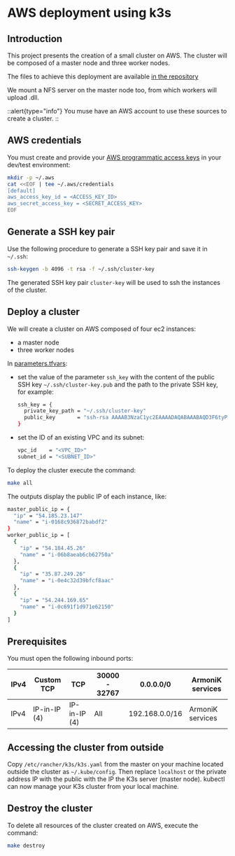 # AWS deployment using k3s

## Introduction

This project presents the creation of a small cluster on AWS. The cluster will be composed of a master node and three
worker nodes.

The files to achieve this deployment are available [in the repository](https://github.com/aneoconsulting/ArmoniK/tree/main/infrastructure/docs/kubernetes/cluster/k3s-cluster)

We mount a NFS server on the master node too, from which workers will upload .dll.

::alert{type="info"}
You muse have an AWS account to use these sources to create a cluster.
::

## AWS credentials

You must create and provide
your [AWS programmatic access keys](https://docs.aws.amazon.com/general/latest/gr/aws-sec-cred-types.html#access-keys-and-secret-access-keys)
in your dev/test environment:

```bash
mkdir -p ~/.aws
cat <<EOF | tee ~/.aws/credentials
[default]
aws_access_key_id = <ACCESS_KEY_ID>
aws_secret_access_key = <SECRET_ACCESS_KEY>
EOF
```

## Generate a SSH key pair

Use the following procedure to generate a SSH key pair and save it in `~/.ssh`:

```bash
ssh-keygen -b 4096 -t rsa -f ~/.ssh/cluster-key
```

The generated SSH key pair `cluster-key` will be used to ssh the instances of the cluster.

## Deploy a cluster

We will create a cluster on AWS composed of four ec2 instances:

* a master node
* three worker nodes

In [parameters.tfvars](https://github.com/aneoconsulting/ArmoniK/blob/main/infrastructure/docs/kubernetes/cluster/k3s-cluster/parameters.tfvars):

* set the value of the parameter `ssh_key` with the content of the public SSH key `~/.ssh/cluster-key.pub` and the path
  to the private SSH key, for example:

  ```bash
  ssh_key = {
    private_key_path = "~/.ssh/cluster-key"
    public_key       = "ssh-rsa AAAAB3NzaC1yc2EAAAADAQABAAABAQD3F6tyPEFEzV0LX3X8BsXdMsQz1x2cEikKDEY0aIj41qgxMCP/iteneqXSIFZBp5vizPvaoIR3Um9xK7PGoW8giupGn+EPuxIA4cDM4vzOqOkiMPhz5XK0whEjkVzTo4+S0puvDZuwIsdiW9mxhJc7tgBNL0cYlWSYVkz4G/fslNfRPW5mYAM49f4fhtxPb5ok4Q2Lg9dPKVHO/Bgeu5woMc7RY0p1ej6D4CKFE6lymSDJpW0YHX/wqE9+cfEauh7xZcG0q9t2ta6F6fmX0agvpFyZo8aFbXeUBr7osSCJNgvavWbM/06niWrOvYX2xwWdhXmXSrbX8ZbabVohBK41 email@example.com"
  }
  ```

* set the ID of an existing VPC and its subnet:

  ```bash
  vpc_id    = "<VPC_ID>"
  subnet_id = "<SUBNET_ID>"
  ```

To deploy the cluster execute the command:

```bash
make all
```

The outputs display the public IP of each instance, like:

```bash
master_public_ip = {
  "ip" = "54.185.23.147"
  "name" = "i-0168c936872babdf2"
}
worker_public_ip = [
  {
    "ip" = "54.184.45.26"
    "name" = "i-06b8aeab6cb62750a"
  },
  {
    "ip" = "35.87.249.26"
    "name" = "i-0e4c32d39bfcf8aac"
  },
  {
    "ip" = "54.244.169.65"
    "name" = "i-0c691f1d971e62150"
  }
]
```

## Prerequisites

You must open the following inbound ports:

| IPv4 | Custom TCP   | TCP          | 30000 - 32767 | 0.0.0.0/0      | ArmoniK services |
| ---- | ------------ | ------------ | ------------- | -------------- | ---------------- |
| IPv4 | IP-in-IP (4) | IP-in-IP (4) | All           | 192.168.0.0/16 | ArmoniK services |

## Accessing the cluster from outside

Copy `/etc/rancher/k3s/k3s.yaml` from the master on your machine located outside the cluster as `~/.kube/config`. Then
replace `localhost` or the private address IP with the public with the IP the K3s server (master node). kubectl can now
manage your K3s cluster from your local machine.

## Destroy the cluster

To delete all resources of the cluster created on AWS, execute the command:

```bash
make destroy
```
